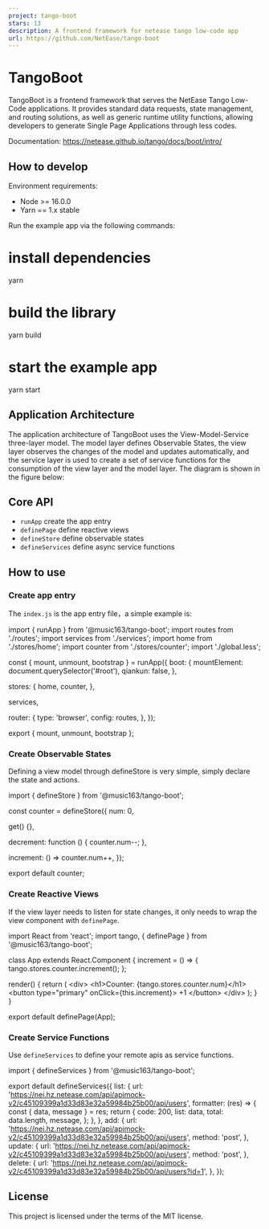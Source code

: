 ```yaml
---
project: tango-boot
stars: 13
description: A frontend framework for netease tango low-code app
url: https://github.com/NetEase/tango-boot
---
```


TangoBoot
=========

TangoBoot is a frontend framework that serves the NetEase Tango Low-Code applications. It provides standard data requests, state management, and routing solutions, as well as generic runtime utility functions, allowing developers to generate Single Page Applications through less codes.

Documentation: https://netease.github.io/tango/docs/boot/intro/

How to develop
--------------

Environment requirements:

-   Node >= 16.0.0
-   Yarn == 1.x stable

Run the example app via the following commands:

# install dependencies
yarn

# build the library
yarn build

# start the example app
yarn start

Application Architecture
------------------------

The application architecture of TangoBoot uses the View-Model-Service three-layer model. The model layer defines Observable States, the view layer observes the changes of the model and updates automatically, and the service layer is used to create a set of service functions for the consumption of the view layer and the model layer. The diagram is shown in the figure below:

Core API
--------

-   `runApp` create the app entry
-   `definePage` define reactive views
-   `defineStore` define observable states
-   `defineServices` define async service functions

How to use
----------

### Create app entry

The `index.js` is the app entry file，a simple example is:

import { runApp } from '@music163/tango-boot';
import routes from './routes';
import services from './services';
import home from './stores/home';
import counter from './stores/counter';
import './global.less';

const { mount, unmount, bootstrap } \= runApp({
  boot: {
    mountElement: document.querySelector('#root'),
    qiankun: false,
  },

  stores: {
    home,
    counter,
  },

  services,

  router: {
    type: 'browser',
    config: routes,
  },
});

export { mount, unmount, bootstrap };

### Create Observable States

Defining a view model through defineStore is very simple, simply declare the state and actions.

import { defineStore } from '@music163/tango-boot';

const counter \= defineStore({
  num: 0,

  get() {},

  decrement: function () {
    counter.num\--;
  },

  increment: () \=> counter.num++,
});

export default counter;

### Create Reactive Views

If the view layer needs to listen for state changes, it only needs to wrap the view component with `definePage`.

import React from 'react';
import tango, { definePage } from '@music163/tango-boot';

class App extends React.Component {
  increment \= () \=> {
    tango.stores.counter.increment();
  };

  render() {
    return (
      <div\>
        <h1\>Counter: {tango.stores.counter.num}</h1\>
        <button type\="primary" onClick\={this.increment}\>
          +1
        </button\>
      </div\>
    );
  }
}

export default definePage(App);

### Create Service Functions

Use `defineServices` to define your remote apis as service functions.

import { defineServices } from '@music163/tango-boot';

export default defineServices({
  list: {
    url: 'https://nei.hz.netease.com/api/apimock-v2/c45109399a1d33d83e32a59984b25b00/api/users',
    formatter: (res) \=> {
      const { data, message } \= res;
      return {
        code: 200,
        list: data,
        total: data.length,
        message,
      };
    },
  },
  add: {
    url: 'https://nei.hz.netease.com/api/apimock-v2/c45109399a1d33d83e32a59984b25b00/api/users',
    method: 'post',
  },
  update: {
    url: 'https://nei.hz.netease.com/api/apimock-v2/c45109399a1d33d83e32a59984b25b00/api/users',
    method: 'post',
  },
  delete: {
    url: 'https://nei.hz.netease.com/api/apimock-v2/c45109399a1d33d83e32a59984b25b00/api/users?id=1',
  },
});

License
-------

This project is licensed under the terms of the MIT license.
